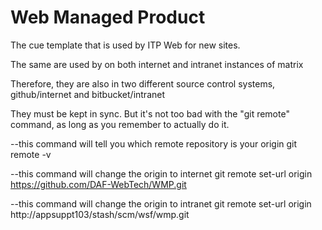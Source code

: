 # Web Managed Product

The cue template that is used by ITP Web for new sites. 

The same are used by on both internet and intranet instances of matrix

Therefore, they are also in two different source control systems, github/internet and bitbucket/intranet

They must be kept in sync. But it's not too bad with the "git remote" command, as long as you remember to actually do it.

--this command will tell you which remote repository is your origin
git remote -v

--this command will change the origin to internet
git remote set-url origin https://github.com/DAF-WebTech/WMP.git

--this command will change the origin to intranet
git remote set-url origin http://appsuppt103/stash/scm/wsf/wmp.git





